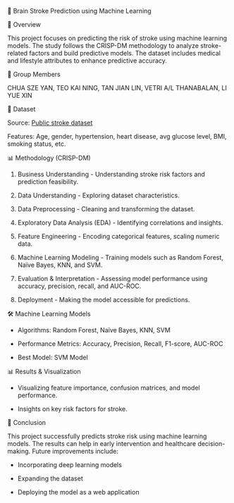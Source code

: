 🧠 Brain Stroke Prediction using Machine Learning

📌 Overview

This project focuses on predicting the risk of stroke using machine learning models. The study follows the CRISP-DM methodology to analyze stroke-related factors and build predictive models. The dataset includes medical and lifestyle attributes to enhance predictive accuracy.

👥 Group Members

CHUA SZE YAN, TEO KAI NING, TAN JIAN LIN, VETRI A/L THANABALAN, LI YUE XIN

📂 Dataset

Source: [Public stroke dataset](https://www.kaggle.com/datasets/fedesoriano/stroke-prediction-dataset)

Features: Age, gender, hypertension, heart disease, avg glucose level, BMI, smoking status, etc.

📊 Methodology (CRISP-DM)

1. Business Understanding - Understanding stroke risk factors and prediction feasibility.

2. Data Understanding - Exploring dataset characteristics.

3. Data Preprocessing - Cleaning and transforming the dataset.

4. Exploratory Data Analysis (EDA) - Identifying correlations and insights.

5. Feature Engineering - Encoding categorical features, scaling numeric data.

6. Machine Learning Modeling - Training models such as Random Forest, Naïve Bayes, KNN, and SVM.

7. Evaluation & Interpretation - Assessing model performance using accuracy, precision, recall, and AUC-ROC.

8. Deployment - Making the model accessible for predictions.

🛠️ Machine Learning Models

- Algorithms: Random Forest, Naïve Bayes, KNN, SVM

- Performance Metrics: Accuracy, Precision, Recall, F1-score, AUC-ROC

- Best Model: SVM Model

📊 Results & Visualization

- Visualizing feature importance, confusion matrices, and model performance.

- Insights on key risk factors for stroke.

📜 Conclusion

This project successfully predicts stroke risk using machine learning models. The results can help in early intervention and healthcare decision-making. Future improvements include:

- Incorporating deep learning models

- Expanding the dataset

- Deploying the model as a web application

